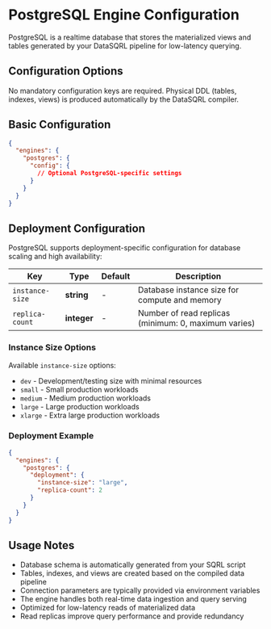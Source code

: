 # PostgreSQL Engine Configuration

PostgreSQL is a realtime database that stores the materialized views and tables generated by your DataSQRL pipeline for low-latency querying.

## Configuration Options

No mandatory configuration keys are required. Physical DDL (tables, indexes, views) is produced automatically by the DataSQRL compiler.

## Basic Configuration

```json
{
  "engines": {
    "postgres": {
      "config": {
        // Optional PostgreSQL-specific settings
      }
    }
  }
}
```

## Deployment Configuration

PostgreSQL supports deployment-specific configuration for database scaling and high availability:

| Key              | Type        | Default | Description                                             |
|------------------|-------------|---------|---------------------------------------------------------|
| `instance-size`  | **string**  | -       | Database instance size for compute and memory          |
| `replica-count`  | **integer** | -       | Number of read replicas (minimum: 0, maximum varies)   |

### Instance Size Options

Available `instance-size` options:
- `dev` - Development/testing size with minimal resources
- `small` - Small production workloads
- `medium` - Medium production workloads  
- `large` - Large production workloads
- `xlarge` - Extra large production workloads

### Deployment Example

```json
{
  "engines": {
    "postgres": {
      "deployment": {
        "instance-size": "large",
        "replica-count": 2
      }
    }
  }
}
```

## Usage Notes

- Database schema is automatically generated from your SQRL script
- Tables, indexes, and views are created based on the compiled data pipeline
- Connection parameters are typically provided via environment variables
- The engine handles both real-time data ingestion and query serving
- Optimized for low-latency reads of materialized data
- Read replicas improve query performance and provide redundancy